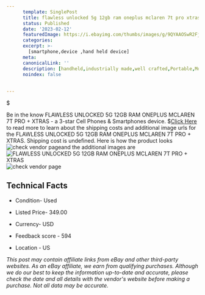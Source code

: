 ```yaml
---
      template: SinglePost
      title: flawless unlocked 5g 12gb ram oneplus mclaren 7t pro xtras
      status: Published
      date: '2023-02-12'
      featuredImage: https://i.ebayimg.com/thumbs/images/g/9QYAAOSwR2Fj6I9~/s-l225.jpg
      categories: 
      excerpt: >-
        [smartphone,device ,hand held device]
      meta:
      canonicalLink: ''
      description: [handheld,industrially made,well crafted,Portable,Mobile,Compact,Convenient,Lightweight,Maneuverable,Man-portable,Miniature,Carriable,Hand-held,Light,Holdable,Transportable,Mobile device,Pocket-sized,On-the-go,Wireless,Cordless,Compact size,Convenient size, smartphone,device ,hand held device]
      noindex: false
      
        
---
```

$

Be in the know FLAWLESS UNLOCKED 5G 12GB RAM ONEPLUS MCLAREN 7T PRO + XTRAS - a 3-star Cell Phones & Smartphones device.
$[Click Here](https://www.ebay.com/itm/255975404792?hash=item3b9952b4f8%3Ag%3A9QYAAOSwR2Fj6I9%7E&amdata=enc%3AAQAHAAAA4NH%2Bnij73dgQDMYneEJbvD6jAmP1zhnw8Oumm%2B%2F4JCSe1dz2dJfu60zCLpb%2BcyF6CFyw8DGb%2FkXO8hHl%2FG9K%2F5QwLuahXcLRSfKA2NJY78at5v%2Biysqy6K8EjnEZNjfoTwiCkBQ%2Fw%2Fw80BgKUhEwYq1gl8HjxX0vQ21%2BrqkjlzCPAveNIY4uRZwNCG3E%2BYbzIl5bUn8IMPGtOtzhxU65kB%2BDsLVTflLIrROmEA5LpTrGdvTLki3VLS0Ib0rvvk9GtfRNDs3sRFhToKLiLAkwLYpfENnu6NzWXsaA2Jz2UV4l&mkevt=1&mkcid=1&mkrid=711-53200-19255-0&campid=%253CePNCampaignId%253E&customid=%253CreferenceId%253E&toolid=10049) to read more to learn about the shipping costs and additional image urls for the FLAWLESS UNLOCKED 5G 12GB RAM ONEPLUS MCLAREN 7T PRO + XTRAS. Shipping cost is undefined. Here is how the product looks ![check vendor page](https://i.ebayimg.com/thumbs/images/g/9QYAAOSwR2Fj6I9~/s-l225.jpg)and the additional images are![FLAWLESS UNLOCKED 5G 12GB RAM ONEPLUS MCLAREN 7T PRO + XTRAS](https://i.ebayimg.com/images/g/9QYAAOSwR2Fj6I9~/s-l1600.jpg)![check vendor page](https://origin-galleryplus.ebayimg.com/ws/web/255975404792_2_0_1/225x225.jpg,https://origin-galleryplus.ebayimg.com/ws/web/255975404792_3_0_1/225x225.jpg,https://origin-galleryplus.ebayimg.com/ws/web/255975404792_4_0_1/225x225.jpg,https://origin-galleryplus.ebayimg.com/ws/web/255975404792_5_0_1/225x225.jpg)



 ## Technical Facts 



     
      

 - Condition- Used 


      

 - Listed Price- 349.00 


      

 - Currency- USD 


      

 - Feedback score - 594 


      

 - Location - US 


      
      

 *_This post may contain affiliate links from eBay and other third-party websites. As an eBay affiliate, we earn from qualifying purchases. Although we do our best to keep the information up-to-date and accurate, please check the date and all details with the vendor's website before making a purchase. Not all data may be accurate._*






